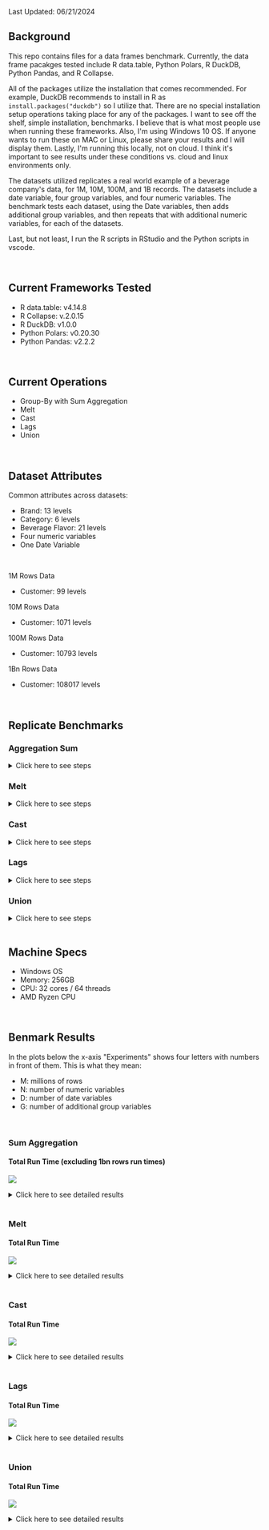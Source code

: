 Last Updated: 06/21/2024

## Background
This repo contains files for a data frames benchmark. Currently, the data frame pacakges tested include R data.table, Python Polars, R DuckDB, Python Pandas, and R Collapse.

All of the packages utilize the installation that comes recommended. For example, DuckDB recommends to install in R as `install.packages("duckdb")` so I utilize that. There are no special installation setup operations taking place for any of the packages. I want to see off the shelf, simple installation, benchmarks. I believe that is what most people use when running these frameworks. Also, I'm using Windows 10 OS. If anyone wants to run these on MAC or Linux, please share your results and I will display them. Lastly, I'm running this locally, not on cloud. I think it's important to see results under these conditions vs. cloud and linux environments only.

The datasets utilized replicates a real world example of a beverage company's data, for 1M, 10M, 100M, and 1B records. The datasets include a date variable, four group variables, and four numeric variables. The benchmark tests each dataset, using the Date variables, then adds additional group variables, and then repeats that with additional numeric variables, for each of the datasets.

Last, but not least, I run the R scripts in RStudio and the Python scripts in vscode.

<br>

## Current Frameworks Tested
* R data.table: v4.14.8
* R Collapse: v.2.0.15
* R DuckDB: v1.0.0
* Python Polars: v0.20.30
* Python Pandas: v2.2.2

<br>

## Current Operations
* Group-By with Sum Aggregation
* Melt
* Cast
* Lags
* Union

<br>

## Dataset Attributes
Common attributes across datasets:
* Brand: 13 levels
* Category: 6 levels
* Beverage Flavor: 21 levels
* Four numeric variables
* One Date Variable

<br> 

1M Rows Data
* Customer: 99 levels

10M Rows Data
* Customer: 1071 levels

100M Rows Data
* Customer: 10793 levels

1Bn Rows Data
* Customer: 108017 levels

<br>

## Replicate Benchmarks

### Aggregation Sum
<details><summary> Click here to see steps </summary>

* Fork the repo and clone it to your local machine
* Modify the Path variable at the top of each script to reflect your file location
* Run FakeBevDataBuilds.R to generate the benchmarking datasets
* Run AggSum_datatable.R
* Run AggSum_DuckDB.R
* Run AggSum_Polars.py
* Run AggSum_Pandas.py
* Run AggSum_collapse.py
* Run CombineResults_AggSum
* Done!

</details>

### Melt
<details><summary> Click here to see steps </summary>

* Fork the repo and clone it to your local machine
* Modify the Path variable at the top of each script to reflect your file location
* Run FakeBevDataBuilds.R to generate the benchmarking datasets
* Run Melt_datatable.R
* Run Melt_DuckDB.R
* Run Melt_Polars.py
* Run Melt_Pandas.py
* Run Melt_collapse.py
* Run CombineResults_Melt
* Done!

</details>

### Cast
<details><summary> Click here to see steps </summary>

* Fork the repo and clone it to your local machine
* Modify the Path variable at the top of each script to reflect your file location
* Run FakeBevDataBuilds.R to generate the benchmarking datasets
* Run Cast_datatable.R
* Run Cast_DuckDB.R
* Run Cast_Polars.py
* Run Cast_Pandas.py
* Run Cast_collapse.py
* Run CombineResults_Cast
* Done!

</details>

### Lags
<details><summary> Click here to see steps </summary>

* Fork the repo and clone it to your local machine
* Modify the Path variable at the top of each script to reflect your file location
* Run FakeBevDataBuilds.R to generate the benchmarking datasets
* Run Lags_datatable.R
* Run Lags_DuckDB.R
* Run Lags_Polars.py
* Run Lags_Pandas.py
* Run Lags_collapse.py
* Run CombineResults_Lags
* Done!

</details>

### Union
<details><summary> Click here to see steps </summary>

* Fork the repo and clone it to your local machine
* Modify the Path variable at the top of each script to reflect your file location
* Run FakeBevDataBuilds.R to generate the benchmarking datasets
* Run Union_datatable.R
* Run Union_DuckDB.R
* Run Union_Polars.py
* Run Union_Pandas.py
* Run CombineResults_Union
* Done!

</details>

<br>

## Machine Specs
* Windows OS
* Memory: 256GB
* CPU: 32 cores / 64 threads
* AMD Ryzen CPU

<br>

## Benmark Results

In the plots below the x-axis "Experiments" shows four letters with numbers in front of them. This is what they mean:
* M: millions of rows
* N: number of numeric variables
* D: number of date variables
* G: number of additional group variables

<br>

### Sum Aggregation
#### Total Run Time (excluding 1bn rows run times)
![](https://github.com/AdrianAntico/Benchmarks/raw/main/Images/AggSum_TotalRunTime.PNG)
<details><summary> Click here to see detailed results </summary>

<br>

![](https://github.com/AdrianAntico/Benchmarks/raw/main/Images/1MResults.PNG)

<br>

![](https://github.com/AdrianAntico/Benchmarks/raw/main/Images/10MResults.PNG)

#### Top 3 Performers
![](https://github.com/AdrianAntico/Benchmarks/raw/main/Images/10MResultsTop3.PNG)

<br>

![](https://github.com/AdrianAntico/Benchmarks/raw/main/Images/100MResults.PNG)

#### Top 3 Performers
![](https://github.com/AdrianAntico/Benchmarks/raw/main/Images/100MResultsTop3.PNG)

<br>

![](https://github.com/AdrianAntico/Benchmarks/raw/main/Images/1BResults.PNG)

</details>

<br>

### Melt
#### Total Run Time
![](https://github.com/AdrianAntico/Benchmarks/raw/main/Images/Melt_TotalRunTime.PNG)

<details><summary> Click here to see detailed results </summary>

<br>

![](https://github.com/AdrianAntico/Benchmarks/raw/main/Images/1MResults_Melt.PNG)

<br>

![](https://github.com/AdrianAntico/Benchmarks/raw/main/Images/10MResults_Melt.PNG)

<br>

##### With DuckDB: Note - DuckDB timed out after a few successful runs

![](https://github.com/AdrianAntico/Benchmarks/raw/main/Images/100MResults_Melt_WithDuckDB.PNG)

<br>

##### Without DuckDB

![](https://github.com/AdrianAntico/Benchmarks/raw/main/Images/100MResults_Melt_WithoutDuckDB.PNG)

</details>

<br>

### Cast
#### Total Run Time
![](https://github.com/AdrianAntico/Benchmarks/raw/main/Images/Cast_TotalRunTime.PNG)

<details><summary> Click here to see detailed results </summary>

<br>

![](https://github.com/AdrianAntico/Benchmarks/raw/main/Images/1MResults_Cast.PNG)

<br>

![](https://github.com/AdrianAntico/Benchmarks/raw/main/Images/10MResults_Cast.PNG)

<br>

![](https://github.com/AdrianAntico/Benchmarks/raw/main/Images/100MResults_Cast.PNG)

</details>

<br>

### Lags
#### Total Run Time
![](https://github.com/AdrianAntico/Benchmarks/raw/main/Images/Lags_TotalRunTime.PNG)

<details><summary> Click here to see detailed results </summary>

<br>

![](https://github.com/AdrianAntico/Benchmarks/raw/main/Images/1MResults_Lags.PNG)

<br>

![](https://github.com/AdrianAntico/Benchmarks/raw/main/Images/10MResults_Lags.PNG)

<br>

##### With DuckDB: Note - DuckDB timed out after a few successful runs

![](https://github.com/AdrianAntico/Benchmarks/raw/main/Images/100MResults_Lags_WithDuckDB.PNG)

<br>

##### Without DuckDB

![](https://github.com/AdrianAntico/Benchmarks/raw/main/Images/100MResults_Lags_WithoutDuckDB.PNG)

</details>

<br>


### Union
#### Total Run Time
![](https://github.com/AdrianAntico/Benchmarks/raw/main/Images/Union_TotalRunTime.PNG)

<details><summary> Click here to see detailed results </summary>

<br>

![](https://github.com/AdrianAntico/Benchmarks/raw/main/Images/1MResults_Union.PNG)

<br>

![](https://github.com/AdrianAntico/Benchmarks/raw/main/Images/10MResults_Union.PNG)

<br>

##### With DuckDB: Note - DuckDB timed out after a few successful runs

![](https://github.com/AdrianAntico/Benchmarks/raw/main/Images/100MResults_Union_WithDuckDB.PNG)

<br>

##### Without DuckDB

![](https://github.com/AdrianAntico/Benchmarks/raw/main/Images/100MResults_Union_WithoutDuckDB.PNG)

</details>

<br>
